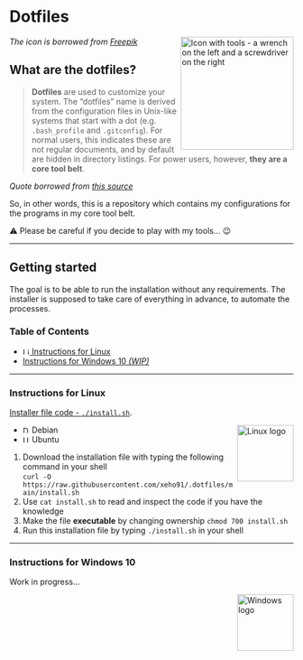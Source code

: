 # Dotfiles

<img alt="Icon with tools - a wrench on the left and a screwdriver on the right"
     height="200"
     align="right"
     src="https://www.flaticon.com/svg/static/icons/svg/682/682028.svg"
/>
_The icon is borrowed from [Freepik](http://www.freepik.com/)_

## What are the dotfiles?

> **Dotfiles** are used to customize your system.
> The “dotfiles” name is derived from the configuration files in Unix-like
> systems that start with a dot (e.g. `.bash_profile` and `.gitconfig`).
> For normal users, this indicates these are not regular documents,
> and by default are hidden in directory listings.
> For power users, however, **they are a core tool belt**.

_Quote borrowed from [this source]_

[this source]: https://medium.com/@webprolific/getting-started-with-dotfiles-43c3602fd789

So, in other words, this is a repository which contains my configurations for
the programs in my core tool belt.

:warning: Please be careful if you decide to play with my tools… :wink:

---

## Getting started

The goal is to be able to run the installation without any requirements.
The installer is supposed to take care of everything in advance,
to automate the processes.

### Table of Contents

- [<img alt="Linux logo" height="12"
        src="https://upload.wikimedia.org/wikipedia/commons/3/3c/TuxFlat.svg"
  /> Instructions for Linux](#instructions-for-linux)
- [Instructions for Windows 10 _(WIP)_](#instructions-for-windows-10)

---

### Instructions for Linux

[Installer file code - `./install.sh`](./install.sh).

<img alt="Linux logo"
     height="100"
     align="right"
     src="https://upload.wikimedia.org/wikipedia/commons/3/3c/TuxFlat.svg"
/>

- <img alt="Debian logo" height="12"
       src="https://www.debian.org/logos/openlogo-nd.svg"
  /> Debian
- <img alt="Ubuntu logo" height="12"
       src="https://upload.wikimedia.org/wikipedia/commons/a/ab/Logo-ubuntu_cof-orange-hex.svg"
  /> Ubuntu

1. Download the installation file with typing the following command in your
   shell \
   `curl -O https://raw.githubusercontent.com/xeho91/.dotfiles/main/install.sh`
2. Use `cat install.sh` to read and inspect the code if you have the knowledge
3. Make the file **executable** by changing ownership `chmod 700 install.sh`
4. Run this installation file by typing `./install.sh` in your shell

---

### Instructions for Windows 10

Work in progress…

<img alt="Windows logo"
     height="100"
     align="right"
     src="https://upload.wikimedia.org/wikipedia/commons/4/48/Windows_logo_-_2012_%28dark_blue%29.svg"
/>
